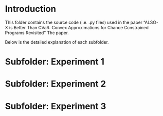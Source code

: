 # Introduction 

This folder contains the source code (i.e. .py files) used in the paper “ALSO-X is Better Than CVaR: Convex Approximations for Chance Constrained
Programs Revisited” The paper.

Below is the detailed explanation of each subfolder.

# Subfolder: Experiment 1


# Subfolder: Experiment 2


# Subfolder: Experiment 3
